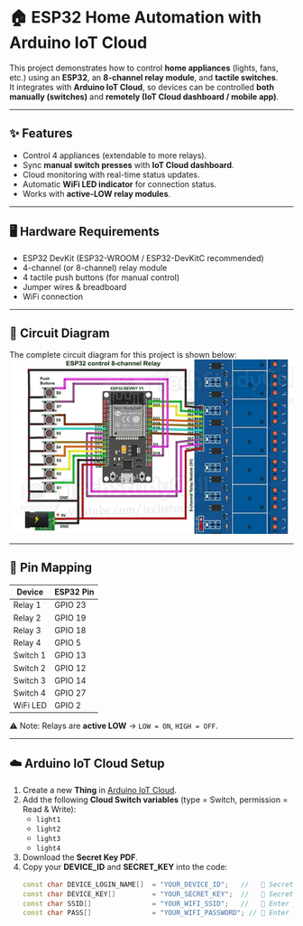 # 🏠 ESP32 Home Automation with Arduino IoT Cloud

This project demonstrates how to control **home appliances** (lights, fans, etc.) using an **ESP32**, an **8-channel relay module**, and **tactile switches**.  
It integrates with **Arduino IoT Cloud**, so devices can be controlled **both manually (switches)** and **remotely (IoT Cloud dashboard / mobile app)**.

---

## ✨ Features
- Control 4 appliances (extendable to more relays).  
- Sync **manual switch presses** with **IoT Cloud dashboard**.  
- Cloud monitoring with real-time status updates.  
- Automatic **WiFi LED indicator** for connection status.  
- Works with **active-LOW relay modules**.  

---

## 🖥️ Hardware Requirements
- ESP32 DevKit (ESP32-WROOM / ESP32-DevKitC recommended)  
- 4-channel (or 8-channel) relay module  
- 4 tactile push buttons (for manual control)  
- Jumper wires & breadboard  
- WiFi connection
  
---  

## 📐 Circuit Diagram

The complete circuit diagram for this project is shown below:
![Circuit Diagram](ESP32-home-automation-circuit-diagram.jpg)

---

## 📌 Pin Mapping

| Device       | ESP32 Pin |
|--------------|-----------|
| Relay 1      | GPIO 23   |
| Relay 2      | GPIO 19   |
| Relay 3      | GPIO 18   |
| Relay 4      | GPIO 5    |
| Switch 1     | GPIO 13   |
| Switch 2     | GPIO 12   |
| Switch 3     | GPIO 14   |
| Switch 4     | GPIO 27   |
| WiFi LED     | GPIO 2    |

⚠️ Note: Relays are **active LOW** → `LOW = ON`, `HIGH = OFF`.

---

## ☁️ Arduino IoT Cloud Setup
1. Create a new **Thing** in [Arduino IoT Cloud](https://create.arduino.cc/iot/).  
2. Add the following **Cloud Switch variables** (type = Switch, permission = Read & Write):  
   - `light1`  
   - `light2`  
   - `light3`  
   - `light4`  
3. Download the **Secret Key PDF**.  
4. Copy your **DEVICE_ID** and **SECRET_KEY** into the code:  
   ```cpp
   const char DEVICE_LOGIN_NAME[]  = "YOUR_DEVICE_ID";   //   🔹 Secret Key From Arduino Cloud
   const char DEVICE_KEY[]         = "YOUR_SECRET_KEY";  //   🔹 Secret Key From Arduino Cloud
   const char SSID[]               = "YOUR_WIFI_SSID";   //   🔹 Enter your WiFi name
   const char PASS[]               = "YOUR_WIFI_PASSWORD"; // 🔹 Enter your WiFi password

